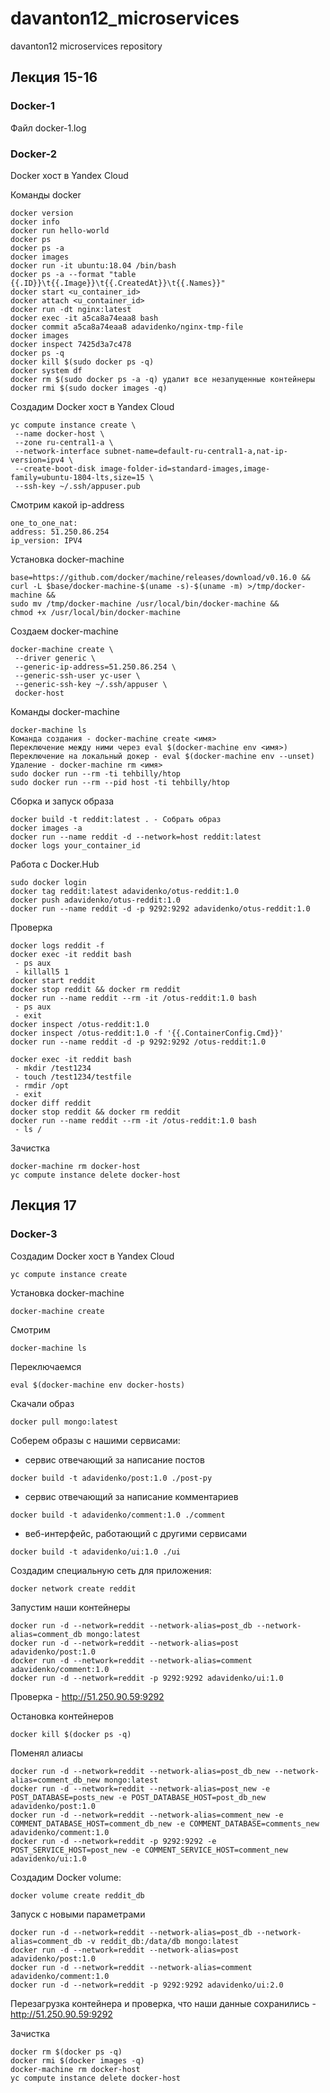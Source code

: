 # davanton12_microservices
davanton12 microservices repository

## Лекция 15-16

### Docker-1

Файл docker-1.log

### Docker-2

Docker хост в Yandex Cloud

Команды docker 
```
docker version
docker info
docker run hello-world
docker ps
docker ps -a
docker images
docker run -it ubuntu:18.04 /bin/bash
docker ps -a --format "table {{.ID}}\t{{.Image}}\t{{.CreatedAt}}\t{{.Names}}"
docker start <u_container_id>
docker attach <u_container_id>
docker run -dt nginx:latest
docker exec -it a5ca8a74eaa8 bash
docker commit a5ca8a74eaa8 adavidenko/nginx-tmp-file
docker images
docker inspect 7425d3a7c478
docker ps -q
docker kill $(sudo docker ps -q)
docker system df
docker rm $(sudo docker ps -a -q) удалит все незапущенные контейнеры
docker rmi $(sudo docker images -q)
```

Создадим Docker хост в Yandex Cloud
```
yc compute instance create \
 --name docker-host \
 --zone ru-central1-a \
 --network-interface subnet-name=default-ru-central1-a,nat-ip-version=ipv4 \
 --create-boot-disk image-folder-id=standard-images,image-family=ubuntu-1804-lts,size=15 \
 --ssh-key ~/.ssh/appuser.pub
```

Смотрим какой ip-address
```
one_to_one_nat:
address: 51.250.86.254
ip_version: IPV4
```

Установка docker-machine
```
base=https://github.com/docker/machine/releases/download/v0.16.0 &&
curl -L $base/docker-machine-$(uname -s)-$(uname -m) >/tmp/docker-machine &&
sudo mv /tmp/docker-machine /usr/local/bin/docker-machine &&
chmod +x /usr/local/bin/docker-machine
```

Создаем docker-machine
```
docker-machine create \
 --driver generic \
 --generic-ip-address=51.250.86.254 \
 --generic-ssh-user yc-user \
 --generic-ssh-key ~/.ssh/appuser \
 docker-host
 ```
 
Команды docker-machine
```
docker-machine ls
Команда создания - docker-machine create <имя>
Переключение между ними через eval $(docker-machine env <имя>)
Переключение на локальный докер - eval $(docker-machine env --unset)
Удаление - docker-machine rm <имя>
sudo docker run --rm -ti tehbilly/htop
sudo docker run --rm --pid host -ti tehbilly/htop
```

Сборка и запуск образа
```
docker build -t reddit:latest . - Собрать образ
docker images -a
docker run --name reddit -d --network=host reddit:latest
docker logs your_container_id
```
Работа с Docker.Hub
```
sudo docker login
docker tag reddit:latest adavidenko/otus-reddit:1.0
docker push adavidenko/otus-reddit:1.0
docker run --name reddit -d -p 9292:9292 adavidenko/otus-reddit:1.0
```
Проверка
```
docker logs reddit -f
docker exec -it reddit bash
 - ps aux
 - killall5 1
docker start reddit
docker stop reddit && docker rm reddit
docker run --name reddit --rm -it /otus-reddit:1.0 bash
 - ps aux
 - exit
docker inspect /otus-reddit:1.0
docker inspect /otus-reddit:1.0 -f '{{.ContainerConfig.Cmd}}'
docker run --name reddit -d -p 9292:9292 /otus-reddit:1.0

docker exec -it reddit bash
 - mkdir /test1234
 - touch /test1234/testfile
 - rmdir /opt
 - exit
docker diff reddit
docker stop reddit && docker rm reddit
docker run --name reddit --rm -it /otus-reddit:1.0 bash
 - ls /
```
Зачистка
```
docker-machine rm docker-host
yc compute instance delete docker-host
```

## Лекция 17

### Docker-3
Создадим Docker хост в Yandex Cloud
```
yc compute instance create
```
Установка docker-machine
```
docker-machine create
```
Смотрим
```
docker-machine ls
```
Переключаемся
```
eval $(docker-machine env docker-hosts)
```
Скачали образ
```
docker pull mongo:latest
```
Соберем образы с нашими сервисами:
 - сервис отвечающий за написание постов
```
docker build -t adavidenko/post:1.0 ./post-py
```
 - сервис отвечающий за написание комментариев
```
docker build -t adavidenko/comment:1.0 ./comment
```
 - веб-интерфейс, работающий с другими сервисами
```
docker build -t adavidenko/ui:1.0 ./ui
```
Создадим специальную сеть для приложения:
```
docker network create reddit
```
Запустим наши контейнеры
```
docker run -d --network=reddit --network-alias=post_db --network-alias=comment_db mongo:latest
docker run -d --network=reddit --network-alias=post adavidenko/post:1.0
docker run -d --network=reddit --network-alias=comment adavidenko/comment:1.0
docker run -d --network=reddit -p 9292:9292 adavidenko/ui:1.0
```
Проверка - http://51.250.90.59:9292

Остановка контейнеров
```
docker kill $(docker ps -q)
```
Поменял алиасы
```
docker run -d --network=reddit --network-alias=post_db_new --network-alias=comment_db_new mongo:latest
docker run -d --network=reddit --network-alias=post_new -e POST_DATABASE=posts_new -e POST_DATABASE_HOST=post_db_new  adavidenko/post:1.0
docker run -d --network=reddit --network-alias=comment_new -e COMMENT_DATABASE_HOST=comment_db_new -e COMMENT_DATABASE=comments_new adavidenko/comment:1.0
docker run -d --network=reddit -p 9292:9292 -e POST_SERVICE_HOST=post_new -e COMMENT_SERVICE_HOST=comment_new adavidenko/ui:1.0
```
Создадим Docker volume:
```
docker volume create reddit_db
```
Запуск с новыми параметрами
```
docker run -d --network=reddit --network-alias=post_db --network-alias=comment_db -v reddit_db:/data/db mongo:latest
docker run -d --network=reddit --network-alias=post adavidenko/post:1.0
docker run -d --network=reddit --network-alias=comment adavidenko/comment:1.0
docker run -d --network=reddit -p 9292:9292 adavidenko/ui:2.0
```
Перезагрузка контейнера и проверка, что наши данные сохранились - http://51.250.90.59:9292

Зачистка
```
docker rm $(docker ps -q)
docker rmi $(docker images -q)
docker-machine rm docker-host
yc compute instance delete docker-host
```
